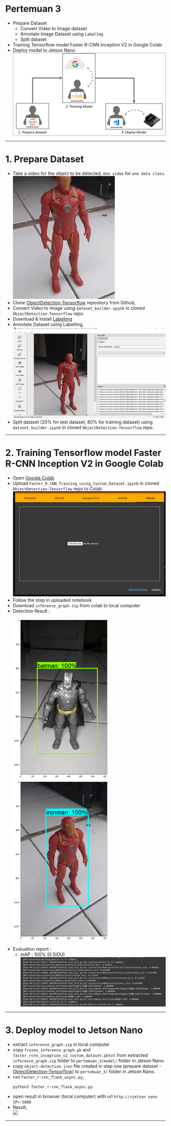 # Pertemuan 3
- Prepare Dataset
    - Convert Video to Image dataset
    - Annotate Image Dataset using `LabelImg`
    - Split dataset
- Training Tensorflow model Faster R-CNN Inception V2 in Google Colab
- Deploy model to Jetson Nano <br>
![](resource/diag.png)
____
# 1. Prepare Dataset
- Take a video for the object to be detected. `One video` for `one data class`.<br>
![](resource/ironman.gif)
- Clone [ObjectDetection-Tensorflow](https://github.com/Muhammad-Yunus/ObjectDetection-Tensorflow) repository from Github,
- Convert Video to Image using `dataset_builder.ipynb` in cloned `ObjectDetection-Tensorflow` repo.
- Download & Install [LabelImg](https://github.com/tzutalin/labelImg) 
- Annotate Dataset using LabelImg, <br>
![](resource/annotate_image.gif)
- Split dataset (20% for test dataset, 80% for training dataset) using `dataset_builder.ipynb` in cloned `ObjectDetection-Tensorflow` repo.
___
# 2. Training Tensorflow model Faster R-CNN Inception V2 in Google Colab
- Open [Google Colab](https://colab.research.google.com/notebooks/intro.ipynb#recent=true)
- Upload `Faster_R_CNN_Training_using_Custom_Dataset.ipynb` in cloned `ObjectDetection-Tensorflow` repo to Colab.
![](resource/colab-upload.png)
- Follow the step in uploaded notebook 
- Download `inference_graph.zip` from colab to local computer
- Detection Result : <br>
    <p float="left">
    <img src="resource/batman.png" width="300" />
    <img src="resource/ironman.png" width="300" /> 
    </p>
- Evaluation report :
    - mAP : 100% (0.5IOU)
    ![](resource/eval.png)
___
# 3. Deploy model to Jetson Nano
- extract `inference_graph.zip` in local computer
- copy `frozen_inference_graph.pb` and `faster_rcnn_inception_v2_custom_dataset.pbtxt` from extracted `inference_graph.zip` folder to  `pertemuan_3/model/` folder in Jetson Nano.
- copy `object-detection.json` file created in step one (prepare dataset - [ObjectDetection-Tensorflow](https://github.com/Muhammad-Yunus/ObjectDetection-Tensorflow)) to `pertemuan_3/` folder in Jetson Nano.
- run `faster_r-cnn_flask_async.py`,
    ```
    python3 faster_r-cnn_flask_async.py
    ```
- open result in browser (local computer) with url `http://<jetson nano IP>:5000`
- Result,<br>
![](resource/live-stream.gif)
___